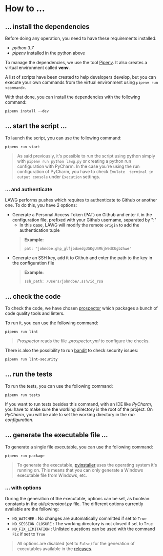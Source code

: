 # How to ...

## ... install the dependencies

Before doing any operation, you need to have these requirements installed:

- _python 3.7_
- _pipenv_ installed in the python above

To manage the dependencies, we use the tool [Pipenv](https://pipenv.pypa.io/en/latest/). It also
creates a virtual environment called **venv**.

A list of scripts have been created to help developers develop, but you can execute your own
commands from the virtual environment using `pipenv run
<command>`.

With that done, you can install the dependencies with the following command:

`pipenv install --dev`

## ... start the script ...

To launch the script, you can use the following command:

`pipenv run start`

> As said previously, it's possible to run the script using python simply with `pipenv run
 python lawg.py` or creating a python run configuration with PyCharm.
> In the case you're using the run configuration of PyCharm, you have to check `Emulate 
terminal in output console` under `Execution` settings.

### ... and authenticate

LAWG performs pushes which requires to authenticate to Github or another one.
To do this, you have 2 options:
 - Generate a Personal Access Token (PAT) on Github and enter it in the configuration file, prefixed with your Github username, separated by ":"
   - In this case, LAWG will modify the remote `origin` to add the authentication tuple
   >   **Example:**
   > 
   >   `pat: "johndoe:ghp_glfjbdxedgUGKgU4MkjWedCUgb2hwe"`
 - Generate an SSH key, add it to Github and enter the path to the key in the configuration file 
   > **Example:** 
   > 
   > `ssh_path: /Users/johndoe/.ssh/id_rsa`

## ... check the code

To check the code, we have chosen [prospector](http://prospector.landscape.io/en/master/) which
packages a bunch of code quality tools and linters.

To run it, you can use the following command:

`pipenv run lint`

> _Prospector_ reads the file _.prospector.yml_ to configure the checks.

There is also the possibility to run [bandit](https://bandit.readthedocs.io/en/latest/) to check
security issues:

`pipenv run lint-security`

## ... run the tests

To run the tests, you can use the following command:

`pipenv run tests`

If you want to run tests besides this command, with an IDE like _PyCharm_, you have to make sure the
working directory is the root of the project. On _PyCharm_, you will be able to set the working
directory in the _run configuration_.

## ... generate the executable file ...

To generate a single file executable, you can use the following command:

`pipenv run package`

> To generate the executable, [pyinstaller](https://pyinstaller.readthedocs.io/en/stable/) uses the operating system it's running on.
> This means that you can only generate a Windows executable file from Windows, etc.

### ... with options

During the generation of the executable, options can be set, as boolean constants in the _utils/constant.py_ file. 
The different options currently available are the following:

- `NO_WATCHER` : No changes are automatically committed if set to `True`
- `NO_SESSION_CLOSURE` : The working directory is not closed if set to `True`
- `NO_FIX_LIMITATION` : Unlisted questions can be used with the command `Fix` if set to `True`

> All options are disabled (set to `False`) for the generation of executables available in the [releases](https://github.com/git4school/lawg/releases).
